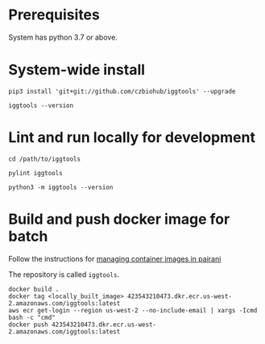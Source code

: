 # Prerequisites

System has python 3.7 or above.


# System-wide install

```
pip3 install 'git+git://github.com/czbiohub/iggtools' --upgrade

iggtools --version
```

# Lint and run locally for development

```
cd /path/to/iggtools

pylint iggtools

python3 -m iggtools --version
```

# Build and push docker image for batch

Follow the instructions for [managing container images in pairani](https://github.com/czbiohub/pairani/wiki#managing-container-images)

The repository is called `iggtools`.

```
docker build .
docker tag <locally_built_image> 423543210473.dkr.ecr.us-west-2.amazonaws.com/iggtools:latest
aws ecr get-login --region us-west-2 --no-include-email | xargs -Icmd bash -c "cmd"
docker push 423543210473.dkr.ecr.us-west-2.amazonaws.com/iggtools:latest
```